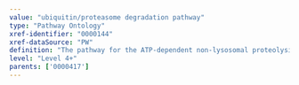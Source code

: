 ```yaml
---
value: "ubiquitin/proteasome degradation pathway"
type: "Pathway Ontology"
xref-identifier: "0000144"
xref-dataSource: "PW"
definition: "The pathway for the ATP-dependent non-lysosomal proteolysis catalyzed by the 26S proteasome and for which ubiquitylation, the post-translational covalent conjugation of ubiquitin to target proteins is a key signal."
level: "Level 4+"
parents: ['0000417']
---
```

